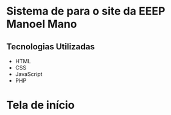 # Sistema de  para o site da EEEP Manoel Mano

## Tecnologias Utilizadas
- HTML
- CSS
- JavaScript
- PHP
# Tela de início

